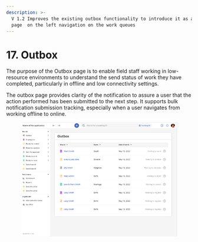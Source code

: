 ```yaml
---
description: >-
  V 1.2 Improves the existing outbox functionality to introduce it as a separate
  page  on the left navigation on the work queues
---
```


# 17. Outbox

The purpose of the Outbox page is to enable field staff working in low-resource environments to understand the send status of work they have completed, particularly in offline and low connectivity settings. &#x20;

The outbox page provides clarity of the notification to assure a user that the action performed has been submitted to the next step. It supports bulk notification submission tracking, especially when a user navigates from working offline to online.&#x20;

<figure><img src="../../.gitbook/assets/Screenshot 2023-01-16 at 12.35.11.png" alt=""><figcaption></figcaption></figure>
